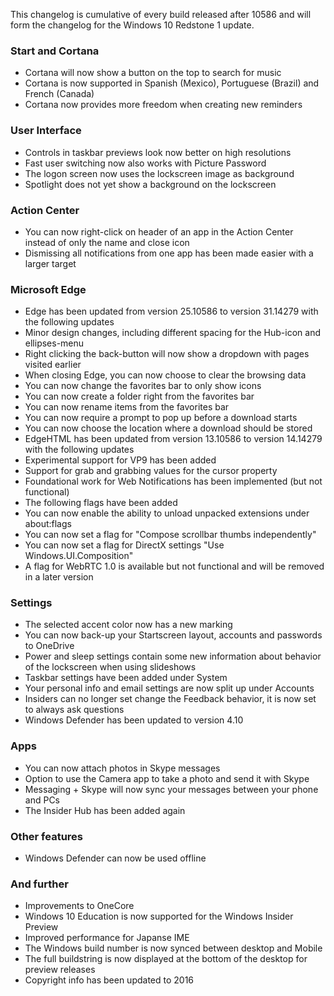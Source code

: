This changelog is cumulative of every build released after 10586 and will form the changelog for the Windows 10 Redstone 1 update.

### Start and Cortana
- Cortana will now show a button on the top to search for music
- Cortana is now supported in Spanish (Mexico), Portuguese (Brazil) and French (Canada)
- Cortana now provides more freedom when creating new reminders

### User Interface
- Controls in taskbar previews look now better on high resolutions
- Fast user switching now also works with Picture Password
- The logon screen now uses the lockscreen image as background
 - Spotlight does not yet show a background on the lockscreen

### Action Center
- You can now right-click on header of an app in the Action Center instead of only the name and close icon
- Dismissing all notifications from one app has been made easier with a larger target

### Microsoft Edge
- Edge has been updated from version 25.10586 to version 31.14279 with the following updates
 - Minor design changes, including different spacing for the Hub-icon and ellipses-menu
 - Right clicking the back-button will now show a dropdown with pages visited earlier
 - When closing Edge, you can now choose to clear the browsing data
 - You can now change the favorites bar to only show icons
 - You can now create a folder right from the favorites bar
 - You can now rename items from the favorites bar
 - You can now require a prompt to pop up before a download starts
 - You can now choose the location where a download should be stored
- EdgeHTML has been updated from version 13.10586 to version 14.14279 with the following updates
 - Experimental support for VP9 has been added
 - Support for grab and grabbing values for the cursor property
 - Foundational work for Web Notifications has been implemented (but not functional)
- The following flags have been added
 - You can now enable the ability to unload unpacked extensions under about:flags
 - You can now set a flag for "Compose scrollbar thumbs independently"
 - You can now set a flag for DirectX settings "Use Windows.UI.Composition"
 - A flag for WebRTC 1.0 is available but not functional and will be removed in a later version

### Settings
- The selected accent color now has a new marking
- You can now back-up your Startscreen layout, accounts and passwords to OneDrive
- Power and sleep settings contain some new information about behavior of the lockscreen when using slideshows
- Taskbar settings have been added under System
- Your personal info and email settings are now split up under Accounts
- Insiders can no longer set change the Feedback behavior, it is now set to always ask questions
- Windows Defender has been updated to version 4.10

### Apps
- You can now attach photos in Skype messages
- Option to use the Camera app to take a photo and send it with Skype
- Messaging + Skype will now sync your messages between your phone and PCs
- The Insider Hub has been added again

### Other features
- Windows Defender can now be used offline

### And further
- Improvements to OneCore
- Windows 10 Education is now supported for the Windows Insider Preview
- Improved performance for Japanse IME
- The Windows build number is now synced between desktop and Mobile
- The full buildstring is now displayed at the bottom of the desktop for preview releases
- Copyright info has been updated to 2016
